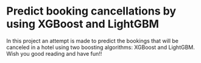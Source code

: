 # Predict booking cancellations by using XGBoost and LightGBM

Ιn this project an attempt is made to predict the bookings that will be canceled in a hotel using two boosting algorithms: XGBoost and LightGBM. Wish you good reading and have fun!!
